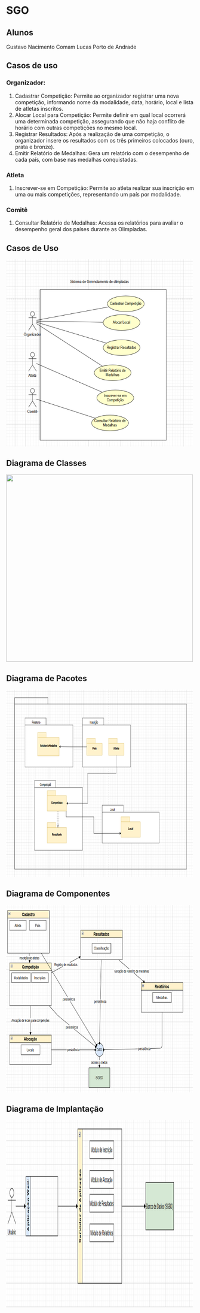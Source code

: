 # SGO

## Alunos
Gustavo Nacimento Comam
Lucas Porto de Andrade

## Casos de uso
### Organizador:
1.	Cadastrar Competição: Permite ao organizador registrar uma nova competição, informando nome da modalidade, data, horário, local e lista de atletas inscritos.
2.	Alocar Local para Competição: Permite definir em qual local ocorrerá uma determinada competição, assegurando que não haja conflito de horário com outras competições no mesmo local.
3.	Registrar Resultados: Após a realização de uma competição, o organizador insere os resultados com os três primeiros colocados (ouro, prata e bronze).
4.	Emitir Relatório de Medalhas: Gera um relatório com o desempenho de cada país, com base nas medalhas conquistadas.

### Atleta
1.	Inscrever-se em Competição: Permite ao atleta realizar sua inscrição em uma ou mais competições, representando um país por modalidade.
### Comitê
1.	Consultar Relatório de Medalhas: Acessa os relatórios para avaliar o desempenho geral dos países durante as Olimpíadas.

## Casos de Uso
<img width="500px" height="500px" src="https://github.com/LucasPorto18/SGO/blob/main/imagens/Captura%20de%20tela%202025-03-30%20234327.png"/>

## Diagrama de Classes
<img width="500px" height="500px" src=""/>

## Diagrama de Pacotes
<img width="500px" height="500px" src="https://github.com/LucasPorto18/SGO/blob/main/imagens/Captura%20de%20tela%202025-03-30%20235244.png"/>

## Diagrama de Componentes

<img width="500px" height="500px" src="https://github.com/LucasPorto18/SGO/blob/main/imagens/Captura%20de%20tela%202025-03-31%20034408.png"/>

## Diagrama de Implantação

<img width="500px" height="500px" src="https://github.com/LucasPorto18/SGO/blob/main/imagens/Captura%20de%20tela%202025-03-31%20034607.png"/>








